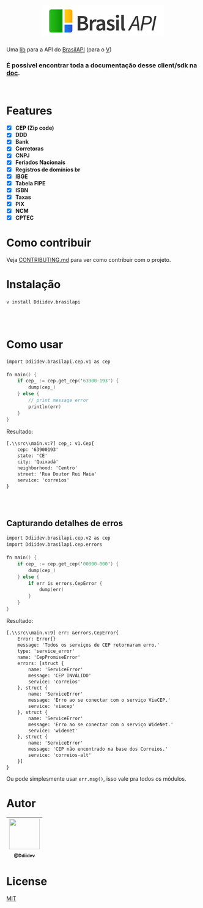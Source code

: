 <div align="center">
<h1>
<img src="https://raw.githubusercontent.com/BrasilAPI/BrasilAPI/main/public/brasilapi-logo-small.png" />

<div>

</div>
</h1>


</div>

Uma [lib](https://vpm.vlang.io/mod/Ddiidev.brasilapi) para a API do [BrasilAPI](https://github.com/BrasilAPI/BrasilAPI) (para o [V](https://vlang.io/))

### É possível encontrar toda a documentação desse client/sdk na [doc](https://Ddiidev.github.io/brasilapi-v/).

<br/>

# Features

- [X] **CEP (Zip code)**
- [X] **DDD**
- [X] **Bank**
- [X] **Corretoras**
- [X] **CNPJ**
- [X] **Feriados Nacionais**
- [X] **Registros de domínios br**
- [X] **IBGE**
- [X] **Tabela FIPE**
- [X] **ISBN**
- [X] **Taxas**
- [X] **PIX**
- [X] **NCM**
- [X] **CPTEC**

# Como contribuir

Veja [CONTRIBUTING.md](./CONTRIBUTING.md) para ver como contribuir com o projeto.

# Instalação

`v install Ddiidev.brasilapi`

<br/><br/>

# Como usar

```v
import Ddiidev.brasilapi.cep.v1 as cep

fn main() {
	if cep_ := cep.get_cep('63900-193') {
	    dump(cep_)
	} else {
	    // print message error
	    println(err)
	}
}
```

Resultado:
```
[.\\src\\main.v:7] cep_: v1.Cep{
    cep: '63900193'
    state: 'CE'
    city: 'Quixadá'
    neighborhood: 'Centro'
    street: 'Rua Doutor Rui Maia'
    service: 'correios'
}
```

<br/><br/>

## Capturando detalhes de erros
```v
import Ddiidev.brasilapi.cep.v2 as cep
import Ddiidev.brasilapi.cep.errors

fn main() {
	if cep_ := cep.get_cep('00000-000') {
    	dump(cep_)
	} else {
	    if err is errors.CepError {
            dump(err)
        }
	}
}
```

Resultado:
```
[.\\src\\main.v:9] err: &errors.CepError{
    Error: Error{}
    message: 'Todos os serviços de CEP retornaram erro.'
    type: 'service_error'
    name: 'CepPromiseError'
    errors: [struct {
        name: 'ServiceError'
        message: 'CEP INVÁLIDO'
        service: 'correios'
    }, struct {
        name: 'ServiceError'
        message: 'Erro ao se conectar com o serviço ViaCEP.'
        service: 'viacep'
    }, struct {
        name: 'ServiceError'
        message: 'Erro ao se conectar com o serviço WideNet.'
        service: 'widenet'
    }, struct {
        name: 'ServiceError'
        message: 'CEP não encontrado na base dos Correios.'
        service: 'correios-alt'
    }]
}
```

Ou pode simplesmente usar `err.msg()`, isso vale pra todos os módulos.


# Autor

<div align="center">


| [<img width="80" height="80" src="https://avatars.githubusercontent.com/u/7676415?v=4?size=32" width=115><br><sub>@Ddiidev</sub>](https://github.com/Ddiidev) |
| :-----------------------------------------------------------------------------------------------------------------------------------------------------------: |

</div>

# License

[MIT](./LICENSE)

